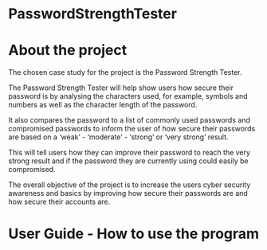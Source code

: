 # PasswordStrengthTester

# About the project
The chosen case study for the project is the Password Strength Tester. 

The Password Strength Tester will help show users how secure their password is by analysing the characters used, for example, symbols and numbers as well as the character length of the password. 

It also compares the password to a list of commonly used passwords and compromised passwords to inform the user of how secure their passwords are based on a ‘weak’ - ‘moderate’ - ‘strong’ or ‘very strong’ result. 

This will tell users how they can improve their password to reach the very strong result and if the password they are currently using could easily be compromised. 

The overall objective of the project is to increase the users cyber security awareness and basics by improving how secure their passwords are and how secure their accounts are. 

# User Guide - How to use the program

